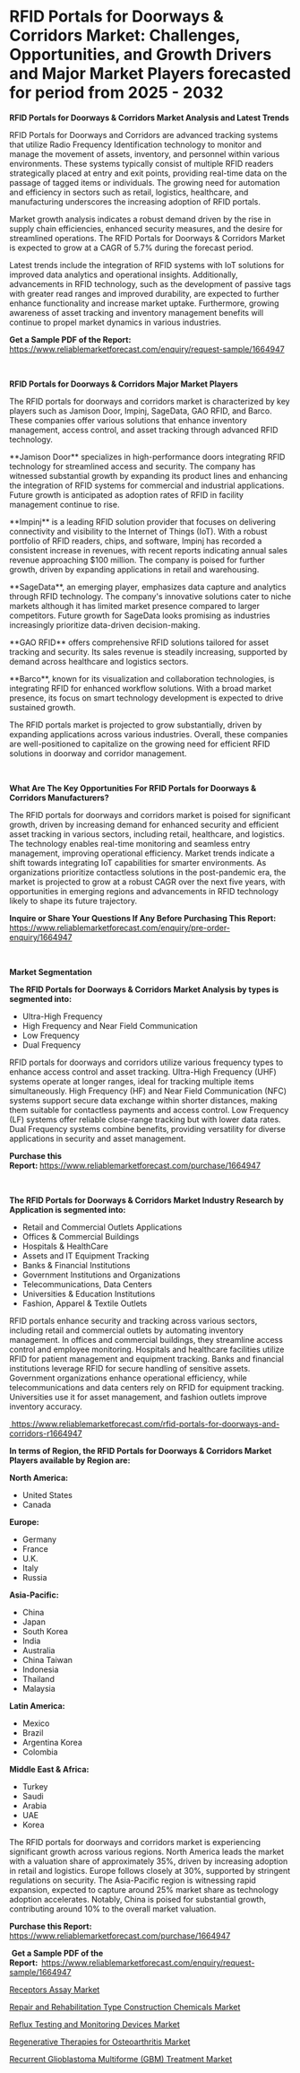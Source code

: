 <p><h1>RFID Portals for Doorways & Corridors Market: Challenges, Opportunities, and Growth Drivers and Major Market Players forecasted for period from 2025 - 2032</h1></p><p><strong>RFID Portals for Doorways & Corridors Market Analysis and Latest Trends</strong></p>
<p><p>RFID Portals for Doorways and Corridors are advanced tracking systems that utilize Radio Frequency Identification technology to monitor and manage the movement of assets, inventory, and personnel within various environments. These systems typically consist of multiple RFID readers strategically placed at entry and exit points, providing real-time data on the passage of tagged items or individuals. The growing need for automation and efficiency in sectors such as retail, logistics, healthcare, and manufacturing underscores the increasing adoption of RFID portals.</p><p>Market growth analysis indicates a robust demand driven by the rise in supply chain efficiencies, enhanced security measures, and the desire for streamlined operations. The RFID Portals for Doorways & Corridors Market is expected to grow at a CAGR of 5.7% during the forecast period. </p><p>Latest trends include the integration of RFID systems with IoT solutions for improved data analytics and operational insights. Additionally, advancements in RFID technology, such as the development of passive tags with greater read ranges and improved durability, are expected to further enhance functionality and increase market uptake. Furthermore, growing awareness of asset tracking and inventory management benefits will continue to propel market dynamics in various industries.</p></p>
<p><strong>Get a Sample PDF of the Report:&nbsp;</strong> <a href="https://www.reliablemarketforecast.com/enquiry/request-sample/1664947?utm_campaign=1998&utm_medium=2&utm_source=Github&utm_content=ia&utm_term=23032025&utm_id=rfid-portals-for-doorways-corridors">https://www.reliablemarketforecast.com/enquiry/request-sample/1664947</a></p>
<p>&nbsp;</p>
<p><strong>RFID Portals for Doorways & Corridors Major Market Players</strong></p>
<p><p>The RFID portals for doorways and corridors market is characterized by key players such as Jamison Door, Impinj, SageData, GAO RFID, and Barco. These companies offer various solutions that enhance inventory management, access control, and asset tracking through advanced RFID technology.</p><p>**Jamison Door** specializes in high-performance doors integrating RFID technology for streamlined access and security. The company has witnessed substantial growth by expanding its product lines and enhancing the integration of RFID systems for commercial and industrial applications. Future growth is anticipated as adoption rates of RFID in facility management continue to rise.</p><p>**Impinj** is a leading RFID solution provider that focuses on delivering connectivity and visibility to the Internet of Things (IoT). With a robust portfolio of RFID readers, chips, and software, Impinj has recorded a consistent increase in revenues, with recent reports indicating annual sales revenue approaching $100 million. The company is poised for further growth, driven by expanding applications in retail and warehousing.</p><p>**SageData**, an emerging player, emphasizes data capture and analytics through RFID technology. The company's innovative solutions cater to niche markets although it has limited market presence compared to larger competitors. Future growth for SageData looks promising as industries increasingly prioritize data-driven decision-making.</p><p>**GAO RFID** offers comprehensive RFID solutions tailored for asset tracking and security. Its sales revenue is steadily increasing, supported by demand across healthcare and logistics sectors. </p><p>**Barco**, known for its visualization and collaboration technologies, is integrating RFID for enhanced workflow solutions. With a broad market presence, its focus on smart technology development is expected to drive sustained growth.</p><p>The RFID portals market is projected to grow substantially, driven by expanding applications across various industries. Overall, these companies are well-positioned to capitalize on the growing need for efficient RFID solutions in doorway and corridor management.</p></p>
<p>&nbsp;</p>
<p><strong>What Are The Key Opportunities For RFID Portals for Doorways & Corridors Manufacturers?</strong></p>
<p><p>The RFID portals for doorways and corridors market is poised for significant growth, driven by increasing demand for enhanced security and efficient asset tracking in various sectors, including retail, healthcare, and logistics. The technology enables real-time monitoring and seamless entry management, improving operational efficiency. Market trends indicate a shift towards integrating IoT capabilities for smarter environments. As organizations prioritize contactless solutions in the post-pandemic era, the market is projected to grow at a robust CAGR over the next five years, with opportunities in emerging regions and advancements in RFID technology likely to shape its future trajectory.</p></p>
<p><strong>Inquire or Share Your Questions If Any Before Purchasing This Report:</strong> <a href="https://www.reliablemarketforecast.com/enquiry/pre-order-enquiry/1664947?utm_campaign=1998&utm_medium=2&utm_source=Github&utm_content=ia&utm_term=23032025&utm_id=rfid-portals-for-doorways-corridors">https://www.reliablemarketforecast.com/enquiry/pre-order-enquiry/1664947</a></p>
<p>&nbsp;</p>
<p><strong>Market Segmentation</strong></p>
<p><strong>The RFID Portals for Doorways & Corridors Market Analysis by types is segmented into:</strong></p>
<p><ul><li>Ultra-High Frequency</li><li>High Frequency and Near Field Communication</li><li>Low Frequency</li><li>Dual Frequency</li></ul></p>
<p><p>RFID portals for doorways and corridors utilize various frequency types to enhance access control and asset tracking. Ultra-High Frequency (UHF) systems operate at longer ranges, ideal for tracking multiple items simultaneously. High Frequency (HF) and Near Field Communication (NFC) systems support secure data exchange within shorter distances, making them suitable for contactless payments and access control. Low Frequency (LF) systems offer reliable close-range tracking but with lower data rates. Dual Frequency systems combine benefits, providing versatility for diverse applications in security and asset management.</p></p>
<p><strong>Purchase this Report:&nbsp;</strong><a href="https://www.reliablemarketforecast.com/purchase/1664947?utm_campaign=1998&utm_medium=2&utm_source=Github&utm_content=ia&utm_term=23032025&utm_id=rfid-portals-for-doorways-corridors">https://www.reliablemarketforecast.com/purchase/1664947</a></p>
<p>&nbsp;</p>
<p><strong>The RFID Portals for Doorways & Corridors Market Industry Research by Application is segmented into:</strong></p>
<p><ul><li>Retail and Commercial Outlets Applications</li><li>Offices & Commercial Buildings</li><li>Hospitals & HealthCare</li><li>Assets and IT Equipment Tracking</li><li>Banks & Financial Institutions</li><li>Government Institutions and Organizations</li><li>Telecommunications, Data Centers</li><li>Universities & Education Institutions</li><li>Fashion, Apparel & Textile Outlets</li></ul></p>
<p><p>RFID portals enhance security and tracking across various sectors, including retail and commercial outlets by automating inventory management. In offices and commercial buildings, they streamline access control and employee monitoring. Hospitals and healthcare facilities utilize RFID for patient management and equipment tracking. Banks and financial institutions leverage RFID for secure handling of sensitive assets. Government organizations enhance operational efficiency, while telecommunications and data centers rely on RFID for equipment tracking. Universities use it for asset management, and fashion outlets improve inventory accuracy.</p></p>
<p><a href="https://www.reliablemarketforecast.com/rfid-portals-for-doorways-and-corridors-r1664947?utm_campaign=1998&utm_medium=2&utm_source=Github&utm_content=ia&utm_term=23032025&utm_id=rfid-portals-for-doorways-corridors">&nbsp;https://www.reliablemarketforecast.com/rfid-portals-for-doorways-and-corridors-r1664947</a></p>
<p><strong>In terms of Region, the RFID Portals for Doorways & Corridors Market Players available by Region are:</strong></p>
<p>
    <p> <strong> North America: </strong>
        <ul>
            <li>United States</li>
            <li>Canada</li>
        </ul>
        </p> 
    <p> <strong> Europe: </strong>
        <ul>
            <li>Germany</li>
            <li>France</li>
            <li>U.K.</li>
            <li>Italy</li>
            <li>Russia</li>
        </ul>
        </p> 
    <p> <strong> Asia-Pacific: </strong>
        <ul>
            <li>China</li>
            <li>Japan</li>
            <li>South Korea</li>
            <li>India</li>
            <li>Australia</li>
            <li>China Taiwan</li>
            <li>Indonesia</li>
            <li>Thailand</li>
            <li>Malaysia</li>
        </ul>
        </p> 
    <p> <strong> Latin America: </strong>
        <ul>
            <li>Mexico</li>
            <li>Brazil</li>
            <li>Argentina Korea</li>
            <li>Colombia</li>
        </ul>
        </p> 
    <p> <strong> Middle East & Africa: </strong>
        <ul>
            <li>Turkey</li>
            <li>Saudi</li>
            <li>Arabia</li>
            <li>UAE</li>
            <li>Korea</li>
        </ul>
    </p>
    </p>
<p><p>The RFID portals for doorways and corridors market is experiencing significant growth across various regions. North America leads the market with a valuation share of approximately 35%, driven by increasing adoption in retail and logistics. Europe follows closely at 30%, supported by stringent regulations on security. The Asia-Pacific region is witnessing rapid expansion, expected to capture around 25% market share as technology adoption accelerates. Notably, China is poised for substantial growth, contributing around 10% to the overall market valuation.</p></p>
<p><strong>Purchase this Report: </strong><a href="https://www.reliablemarketforecast.com/purchase/1664947?utm_campaign=1998&utm_medium=2&utm_source=Github&utm_content=ia&utm_term=23032025&utm_id=rfid-portals-for-doorways-corridors">https://www.reliablemarketforecast.com/purchase/1664947</a></p>
<p>&nbsp;<strong>Get a Sample PDF of the Report:&nbsp;&nbsp;</strong><a href="https://www.reliablemarketforecast.com/enquiry/request-sample/1664947?utm_campaign=1998&utm_medium=2&utm_source=Github&utm_content=ia&utm_term=23032025&utm_id=rfid-portals-for-doorways-corridors">https://www.reliablemarketforecast.com/enquiry/request-sample/1664947</a></p>
<p><strong></strong></p>
<p><p><a href="https://github.com/omduthkevork/Market-Research-Report-List-1/blob/main/receptors-assay-market.md?utm_campaign=1998&utm_medium=2&utm_source=Github&utm_content=ia&utm_term=23032025&utm_id=rfid-portals-for-doorways-corridors">Receptors Assay Market</a></p><p><a href="https://github.com/Mayankdeswa/Market-Research-Report-List-1/blob/main/repair-and-rehabilitation-type-construction-chemicals-market.md?utm_campaign=1998&utm_medium=2&utm_source=Github&utm_content=ia&utm_term=23032025&utm_id=rfid-portals-for-doorways-corridors">Repair and Rehabilitation Type Construction Chemicals Market</a></p><p><a href="https://github.com/cherrivacius/Market-Research-Report-List-1/blob/main/reflux-testing-and-monitoring-devices-market.md?utm_campaign=1998&utm_medium=2&utm_source=Github&utm_content=ia&utm_term=23032025&utm_id=rfid-portals-for-doorways-corridors">Reflux Testing and Monitoring Devices Market</a></p><p><a href="https://github.com/mafuzakirju/Market-Research-Report-List-1/blob/main/regenerative-therapies-for-osteoarthritis-market.md?utm_campaign=1998&utm_medium=2&utm_source=Github&utm_content=ia&utm_term=23032025&utm_id=rfid-portals-for-doorways-corridors">Regenerative Therapies for Osteoarthritis Market</a></p><p><a href="https://github.com/akramisabtu/Market-Research-Report-List-1/blob/main/recurrent-glioblastoma-multiforme-gbm-treatment-market.md?utm_campaign=1998&utm_medium=2&utm_source=Github&utm_content=ia&utm_term=23032025&utm_id=rfid-portals-for-doorways-corridors">Recurrent Glioblastoma Multiforme (GBM) Treatment Market</a></p></p>